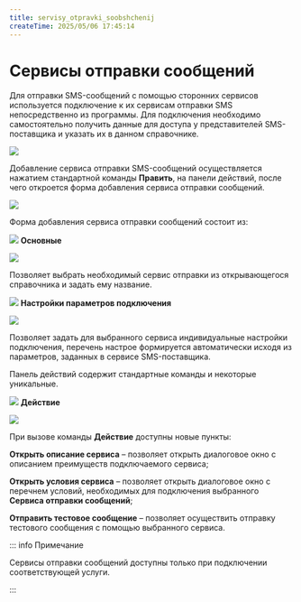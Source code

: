 ```yaml
---
title: servisy_otpravki_soobshchenij
createTime: 2025/05/06 17:45:14
---
```

# Сервисы отправки сообщений
Для отправки SMS-сообщений с помощью сторонних сервисов используется подключение к их сервисам отправки SMS непосредственно из программы. Для подключения необходимо самостоятельно получить данные для доступа у представителей SMS-поставщика и указать их в данном справочнике.

![](image389.png)

Добавление сервиса отправки SMS-сообщений осуществляется нажатием стандартной команды **Править**, на панели действий, после чего откроется форма добавления сервиса отправки сообщений.

![](image390.png)

Форма добавления сервиса отправки сообщений состоит из:

![](image006.png) **Основные**

![](image391.png)

Позволяет выбрать необходимый сервис отправки из открывающегося справочника и задать ему название.

![](image008.png) **Настройки параметров подключения**

![](image392.png)

Позволяет задать для выбранного сервиса индивидуальные настройки подключения, перечень настрое формируется автоматически исходя из параметров, заданных в сервисе SMS-поставщика.

Панель действий содержит стандартные команды и некоторые уникальные.

![](image009.png) **Действие**

![](image393.png)

При вызове команды **Действие** доступны новые пункты:

**Открыть описание сервиса** – позволяет открыть диалоговое окно с описанием преимуществ подключаемого сервиса;

**Открыть условия сервиса** – позволяет открыть диалоговое окно с перечнем условий, необходимых для подключения выбранного **Сервиса отправки сообщений**;

**Отправить тестовое сообщение** – позволяет осуществить отправку тестового сообщения с помощью выбранного сервиса.

::: info Примечание

Сервисы отправки сообщений доступны только при подключении соответствующей услуги.

:::



